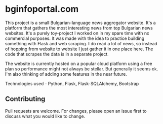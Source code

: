 # bginfoportal.com

This project is a small Bulgarian-language news aggregator website. It's a platform that gathers the most interesting news from top Bulgarian news websites.
It's a purely toy-project I worked on in my spare time with no commercial purposes. It was made with the idea to practice building something with Flask and web scraping.
I do read a lot of news, so instead of hopping from website to website I just gather it in one place here. The code that scrapes the data is
in a separate project.

The website is currently hosted on a popular cloud platform using a free plan so performance might not always be stellar. But generally it seems ok.
I'm also thinking of adding some features in the near future. 

Technologies used - Python, Flask, Flask-SQLAlchemy, Bootstrap

## Contributing
Pull requests are welcome. For changes, please open an issue first to discuss what you would like to change.
